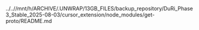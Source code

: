 ../..//mnt/h/ARCHIVE/.UNWRAP/13GB_FILES/backup_repository/DuRi_Phase3_Stable_2025-08-03/cursor_extension/node_modules/get-proto/README.md